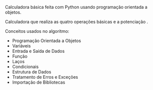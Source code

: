Calculadora básica feita com Python usando programação orientada a objetos.

Calculadora que realiza as quatro operações básicas e a potenciação .

Conceitos usados no algoritmo:
- Programação Orientada a Objetos
- Variáveis
- Entrada e Saída de Dados
- Função
- Laços
- Condicionais
- Estrutura de Dados
- Tratamento de Erros e Exceções
- Importação de Bibliotecas
